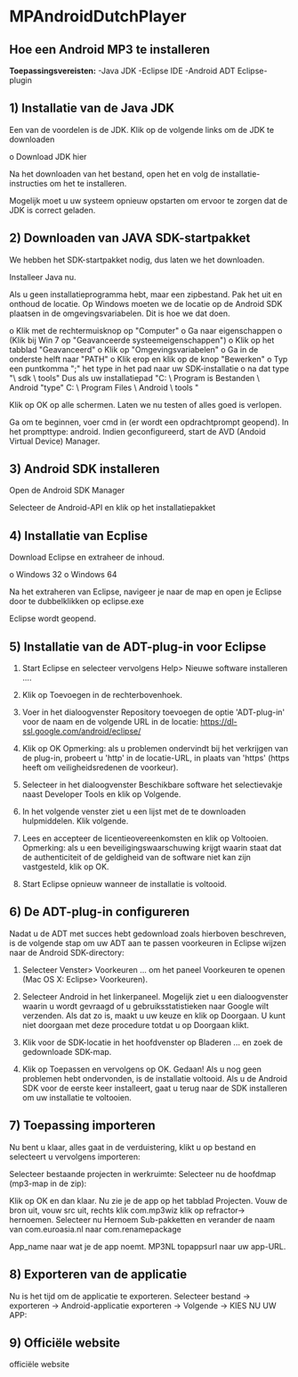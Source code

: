 # <h1>MPAndroidDutchPlayer</h1>
<h2>Hoe een Android MP3 te installeren</h2>

<b>Toepassingsvereisten:</b>
-Java JDK
-Eclipse IDE
-Android ADT Eclipse-plugin

<h2>1) Installatie van de Java JDK</h2>
Een van de voordelen is de JDK. Klik op de volgende links om de JDK te downloaden

o Download JDK hier

Na het downloaden van het bestand, open het en volg de installatie-instructies om het te installeren.

Mogelijk moet u uw systeem opnieuw opstarten om ervoor te zorgen dat de JDK
is correct geladen.

<h2>2) Downloaden van JAVA SDK-startpakket</h2>
We hebben het SDK-startpakket nodig, dus laten we het downloaden.

Installeer Java nu.

Als u geen installatieprogramma hebt, maar een zipbestand. Pak het uit en onthoud de locatie. Op Windows moeten we de locatie op de Android SDK plaatsen in de omgevingsvariabelen. Dit is hoe we dat doen.

o Klik met de rechtermuisknop op "Computer"
o Ga naar eigenschappen
o (Klik bij Win 7 op "Geavanceerde systeemeigenschappen")
o Klik op het tabblad "Geavanceerd"
o Klik op "Omgevingsvariabelen"
o Ga in de onderste helft naar "PATH"
o Klik erop en klik op de knop "Bewerken"
o Typ een puntkomma ";" het type in het pad naar uw SDK-installatie
o na dat type "\ sdk \ tools"
Dus als uw installatiepad "C: \ Program is
Bestanden \ Android "type" C: \ Program Files \ Android \ tools "

Klik op OK op alle schermen. Laten we nu testen of alles goed is verlopen.

Ga om te beginnen, voer cmd in (er wordt een opdrachtprompt geopend). In het prompttype: android. Indien geconfigureerd, start de AVD (Andoid Virtual Device) Manager.

<h2>3) Android SDK installeren</h2>
Open de Android SDK Manager

Selecteer de Android-API en klik op het installatiepakket

<h2>4) Installatie van Ecplise</h2>
Download Eclipse en extraheer de inhoud.

o Windows 32
o Windows 64

Na het extraheren van Eclipse, navigeer je naar de map en open je Eclipse door te dubbelklikken op eclipse.exe

Eclipse wordt geopend.

<h2>5) Installatie van de ADT-plug-in voor Eclipse</h2>

1. Start Eclipse en selecteer vervolgens Help> Nieuwe software installeren ....

2. Klik op Toevoegen in de rechterbovenhoek.

3. Voer in het dialoogvenster Repository toevoegen de optie 'ADT-plug-in' voor de naam en de volgende URL in
de locatie:
https://dl-ssl.google.com/android/eclipse/

4. Klik op OK
Opmerking: als u problemen ondervindt bij het verkrijgen van de plug-in, probeert u 'http' in de locatie-URL, in plaats van 'https' (https heeft om veiligheidsredenen de voorkeur).

5. Selecteer in het dialoogvenster Beschikbare software het selectievakje naast Developer Tools en klik op Volgende.

6. In het volgende venster ziet u een lijst met de te downloaden hulpmiddelen. Klik volgende.

7. Lees en accepteer de licentieovereenkomsten en klik op Voltooien.
Opmerking: als u een beveiligingswaarschuwing krijgt waarin staat dat de authenticiteit of de geldigheid van de software niet kan zijn
vastgesteld, klik op OK.

8. Start Eclipse opnieuw wanneer de installatie is voltooid.

<h2>6) De ADT-plug-in configureren</h2>
Nadat u de ADT met succes hebt gedownload zoals hierboven beschreven, is de volgende stap om uw ADT aan te passen
voorkeuren in Eclipse wijzen naar de Android SDK-directory:

1. Selecteer Venster> Voorkeuren ... om het paneel Voorkeuren te openen (Mac OS X: Eclipse> Voorkeuren).

2. Selecteer Android in het linkerpaneel.
Mogelijk ziet u een dialoogvenster waarin u wordt gevraagd of u gebruiksstatistieken naar Google wilt verzenden. Als dat zo is, maakt u uw
keuze en klik op Doorgaan. U kunt niet doorgaan met deze procedure totdat u op Doorgaan klikt.

3. Klik voor de SDK-locatie in het hoofdvenster op Bladeren ... en zoek de gedownloade SDK-map.

4. Klik op Toepassen en vervolgens op OK.
Gedaan! Als u nog geen problemen hebt ondervonden, is de installatie voltooid. Als u de Android SDK voor de eerste keer installeert, gaat u terug naar de SDK installeren om uw installatie te voltooien.

<h2>7) Toepassing importeren</h2>
Nu bent u klaar, alles gaat in de verduistering, klikt u op bestand en selecteert u vervolgens importeren:

Selecteer bestaande projecten in werkruimte:
Selecteer nu de hoofdmap (mp3-map in de zip):

Klik op OK en dan klaar. Nu zie je de app op het tabblad Projecten. Vouw de bron uit, vouw src uit, rechts
klik com.mp3wiz klik op refractor-> hernoemen. Selecteer nu Hernoem Sub-pakketten en verander de naam
van com.euroasia.nl naar com.renamepackage

App_name naar wat je de app noemt. MP3NL
topappsurl naar uw app-URL.

<h2>8) Exporteren van de applicatie</h2>
Nu is het tijd om de applicatie te exporteren. Selecteer bestand -> exporteren -> Android-applicatie exporteren -> Volgende ->
KIES NU UW APP:

<h2>9) Officiële website</h2>
officiële website
